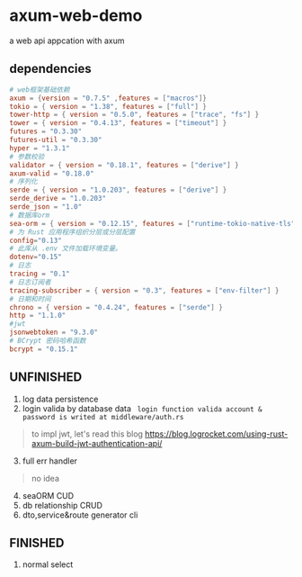 # axum-web-demo
a web api appcation with axum

## dependencies
````toml
# web框架基础依赖
axum = {version = "0.7.5" ,features = ["macros"]}
tokio = { version = "1.38", features = ["full"] }
tower-http = { version = "0.5.0", features = ["trace", "fs"] }
tower = { version = "0.4.13", features = ["timeout"] }
futures = "0.3.30"
futures-util = "0.3.30"
hyper = "1.3.1"
# 参数校验
validator = { version = "0.18.1", features = ["derive"] }
axum-valid = "0.18.0"
# 序列化
serde = { version = "1.0.203", features = ["derive"] }
serde_derive = "1.0.203"
serde_json = "1.0"
# 数据库orm
sea-orm = { version = "0.12.15", features = ["runtime-tokio-native-tls", "sqlx-mysql","macros", "debug-print"] }
# 为 Rust 应用程序组织分层或分层配置
config="0.13"
# 此库从 .env 文件加载环境变量。
dotenv="0.15"
# 日志
tracing = "0.1"
# 日志订阅者
tracing-subscriber = { version = "0.3", features = ["env-filter"] }
# 日期和时间
chrono = { version = "0.4.24", features = ["serde"] }
http = "1.1.0"
#jwt
jsonwebtoken = "9.3.0"
# BCrypt 密码哈希函数
bcrypt = "0.15.1"

````


## UNFINISHED
1. log data persistence
2. login valida by database data ` login function valida account & password is writed at middleware/auth.rs`
> to impl jwt, let's read this blog https://blog.logrocket.com/using-rust-axum-build-jwt-authentication-api/
3. full err handler
> no idea 
4. seaORM CUD 
5. db relationship CRUD
6. dto,service&route generator cli

## FINISHED
1. normal select